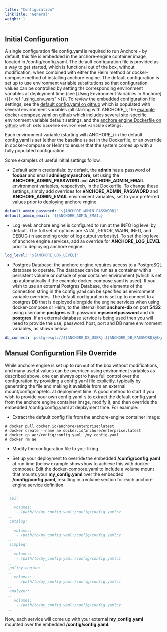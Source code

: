 ```yaml
---
title: "Configuration"
linkTitle: "General"
weight: 1
---
```


## Initial Configuration

A single configuration file config.yaml is required to run Anchore - by default, this file is embedded in the anchore-engine container image, located in /config/config.yaml.  The default configuration file is provided as a way to get started, which is functional out of the box, without modification, when combined with either the Helm method or docker-compose method of installing anchore-engine.  The default configuration is set up to use environment variable substitutions so that configuration values can be controlled by setting the corresponding environment variables at deployment time (see [Using Environment Variables in Anchore]({{< ref "using_env_vars" >}}).  To review the embedded configuration file settings, see the [default config.yaml on github](https://github.com/anchore/anchore-engine/blob/master/conf/default_config.yaml) which is populated with several environment variables (all starting with ANCHORE_), the [example docker-compose.yaml on github](https://github.com/anchore/anchore-engine/blob/master/docker-compose.yaml) which includes several site-specific environment variable default settings, and the [anchore engine Dockerfile on github](https://github.com/anchore/anchore-engine/tree/master/Dockerfile) which sets baseline environment variable settings.

Each environment variable (starting with ANCHORE_) in the default config.yaml is set (either the baseline as set in the Dockerfile, or an override in docker-compose or Helm) to ensure that the system comes up with a fully populated configuration.

Some examples of useful initial settings follow.

* Default admin credentials: by default, the **admin** has a password of **foobar** and email **admin@myanchore**, set using the **ANCHORE_ADMIN_PASSWORD** and **ANCHORE_ADMIN_EMAIL** environment variables, respectively, in the Dockerfile.  To change these settings, simply add overrides for **ANCHORE_ADMIN_PASSWORD** and **ANCHORE_ADMIN_EMAIL** environment variables, set to your preferred values prior to deploying anchore engine.
```YAML
default_admin_password: '${ANCHORE_ADMIN_PASSWORD}'
default_admin_email: '${ANCHORE_ADMIN_EMAIL}'
```

* Log level: anchore engine is configured to run at the INFO log level by default.  The full set of options are FATAL, ERROR, WARN, INFO, and DEBUG (in ascending order of log output verbosity).  To set the log level of anchore engine services, add an override for **ANCHORE_LOG_LEVEL** prior to deploying anchore engine.
```YAML
log_level: '${ANCHORE_LOG_LEVEL}'
```

* Postgres Database: the anchore engine requires access to a PostgreSQL database to operate. The database can be run as a container with a persistent volume or outside of your container environment (which is set up automatically if the example docker-compose.yaml is used). If you wish to use an external Postgres Database, the elements of the connection string in the config.yaml can be specified as environment variable overrides. The default configuration is set up to connect to a postgres DB that is deployed alongside the engine services when using docker-compose or Helm, to the internal host **anchore-db** on port **5432** using username **postgres** with password **mysecretpassword** and db **postgres**. If an external database service is being used then you will need to provide the use, password, host, port and DB name environment variables, as shown below. 
```YAML
db_connect: 'postgresql://${ANCHORE_DB_USER}:${ANCHORE_DB_PASSWORD}@${ANCHORE_DB_HOST}:${ANCHORE_DB_PORT}/${ANCHORE_DB_NAME}'
```

## Manual Configuration File Override
While anchore engine is set up to run out of the box without modifications, and many useful values can be overriden using environment variables as described above, one can always opt to have full control over the configuration by providing a config.yaml file explicitly, typically by generating the file and making it available from an external mount/configmap/etc. at deployment time.  A good method to start if you wish to provide your own config.yaml is to extract the default config.yaml from the anchore engine container image, modify it, and then override the embedded /config/config.yaml at deployment time.  For example:

* Extract the default config file from the anchore-engine container image:

```
# docker pull docker.io/anchore/enterprise:latest
# docker create --name ae docker.io/anchore/enterprise:latest
# docker cp ae:/config/config.yaml ./my_config.yaml
# docker rm ae
```

* Modify the configuration file to your liking.

* Set up your deployment to override the embedded **/config/config.yaml** at run time (below example shows how to achieve this with docker-compose).  Edit the docker-compose.yaml to include a volume mount that mounts your **my_config.yaml** over the embedded **/config/config.yaml**, resulting in a volume section for each anchore engine service definition.

```YAML
...
  api:
...
    volumes:
     - /path/to/my_config.yaml:/config/config.yaml:z
...
  catalog:
...
    volumes:
     - /path/to/my_config.yaml:/config/config.yaml:z
...
  simpleq:
...
    volumes:
     - /path/to/my_config.yaml:/config/config.yaml:z
...
  policy-engine:
...
    volumes:
     - /path/to/my_config.yaml:/config/config.yaml:z
...
  analyzer:
...
    volumes:
     - /path/to/my_config.yaml:/config/config.yaml:z
...
```
Now, each service will come up with your external **my_config.yaml** mounted over the embedded **/config/config.yaml**.





